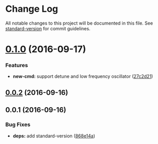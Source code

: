# Change Log

All notable changes to this project will be documented in this file. See [standard-version](https://github.com/conventional-changelog/standard-version) for commit guidelines.

<a name="0.1.0"></a>
# [0.1.0](https://github.com/watilde/music-macro-language/compare/v0.0.2...v0.1.0) (2016-09-17)


### Features

* **new-cmd:** support detune and low frequency oscillator ([27c2d21](https://github.com/watilde/music-macro-language/commit/27c2d21))



<a name="0.0.2"></a>
## [0.0.2](https://github.com/watilde/music-macro-language/compare/v0.0.1...v0.0.2) (2016-09-16)



<a name="0.0.1"></a>
## 0.0.1 (2016-09-16)


### Bug Fixes

* **deps:** add standard-version ([868e14a](https://github.com/watilde/music-macro-language/commit/868e14a))
